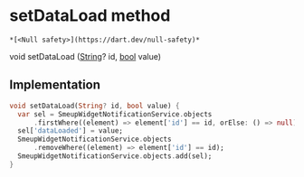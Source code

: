 


# setDataLoad method




    *[<Null safety>](https://dart.dev/null-safety)*




void setDataLoad
([String](https://api.flutter.dev/flutter/dart-core/String-class.html)? id, [bool](https://api.flutter.dev/flutter/dart-core/bool-class.html) value)








## Implementation

```dart
void setDataLoad(String? id, bool value) {
  var sel = SmeupWidgetNotificationService.objects
      .firstWhere((element) => element['id'] == id, orElse: () => null);
  sel['dataLoaded'] = value;
  SmeupWidgetNotificationService.objects
      .removeWhere((element) => element['id'] == id);
  SmeupWidgetNotificationService.objects.add(sel);
}
```







